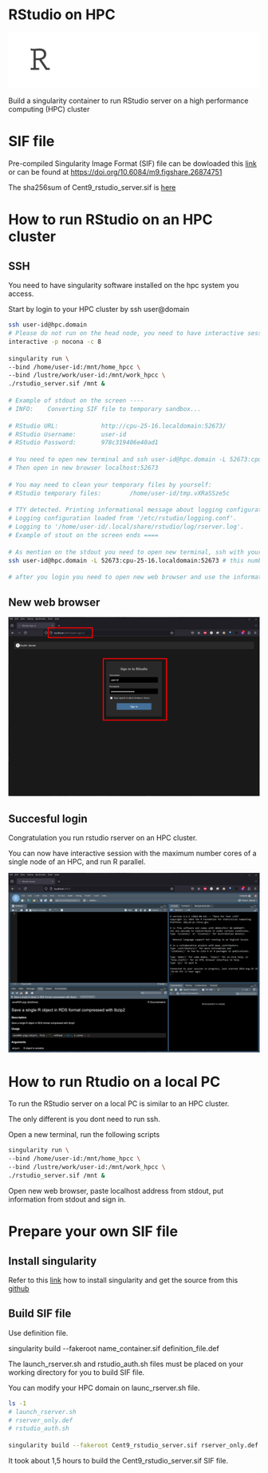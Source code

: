 # RStudio on HPC

[![](docs/rstudio_server.png)](https://posit.co/products/open-source/rstudio-server/)

Build a singularity container to run RStudio server on a high performance computing (HPC) cluster

# SIF file
Pre-compiled Singularity Image Format (SIF) file can be dowloaded this [link](https://drive.google.com/file/d/15tTzy15GPCWZFIxqbT3NvQrqk9ai2E-N/view?usp=sharing) or can be found at https://doi.org/10.6084/m9.figshare.26874751

The sha256sum of Cent9_rstudio_server.sif is [here](docs/sha25sum.txt)

# How to run RStudio on an HPC cluster
## SSH
You need to have singularity software installed on the hpc system you access.

Start by login to your HPC cluster by ssh user@domain

```bash
ssh user-id@hpc.domain
# Please do not run on the head node, you need to have interactive session or you will get a "friendly call" from your HPC administrator.
interactive -p nocona -c 8

singularity run \
--bind /home/user-id:/mnt/home_hpcc \
--bind /lustre/work/user-id:/mnt/work_hpcc \
./rstudio_server.sif /mnt &

# Example of stdout on the screen ----
# INFO:    Converting SIF file to temporary sandbox...

# RStudio URL:            http://cpu-25-16.localdomain:52673/
# RStudio Username:       user-id
# RStudio Password:       978c319406e40ad1

# You need to open new terminal and ssh user-id@hpc.domain -L 52673:cpu-25-16.localdomain:52673
# Then open in new browser localhost:52673

# You may need to clean your temporary files by yourself:
# RStudio temporary files:        /home/user-id/tmp.vXRaSSze5c

# TTY detected. Printing informational message about logging configuration.
# Logging configuration loaded from '/etc/rstudio/logging.conf'.
# Logging to '/home/user-id/.local/share/rstudio/log/rserver.log'.
# Example of stout on the screen ends ====

# As mention on the stdout you need to open new terminal, ssh with your user id and password
ssh user-id@hpc.domain -L 52673:cpu-25-16.localdomain:52673 # this number will randomly generated according to your node and session

# after you login you need to open new web browser and use the information from the stdout and sign in

```

## New web browser

![](docs/web_browser_edited.png)

## Succesful login
Congratulation you run rstudio rserver on an HPC cluster.

You can now have interactive session with the maximum number cores of a single node of an HPC, and run R parallel.

![](docs/rstudio.png)


# How to run Rtudio on a local PC
To run the RStudio server on a local PC is similar to an HPC cluster. 

The only different is you dont need to run ssh.

Open a new terminal, run the following scripts

```bash
singularity run \
--bind /home/user-id:/mnt/home_hpcc \
--bind /lustre/work/user-id:/mnt/work_hpcc \
./rstudio_server.sif /mnt &
```

Open new web browser, paste localhost address from stdout, put information from stdout and sign in. 

# Prepare your own SIF file
## Install singularity
Refer to this [link](https://singularity-tutorial.github.io/) how to install singularity and get the source from this [github](https://github.com/sylabs/singularity)

## Build SIF file
Use definition file.

singularity build --fakeroot name_container.sif definition_file.def

The launch_rserver.sh and rstudio_auth.sh files must be placed on your working directory for you to build SIF file.

You can modify your HPC domain on launc_rserver.sh file.

```bash
ls -1
# launch_rserver.sh
# rserver_only.def
# rstudio_auth.sh

singularity build --fakeroot Cent9_rstudio_server.sif rserver_only.def
```

It took about 1,5 hours to build the Cent9_rstudio_server.sif SIF file.
